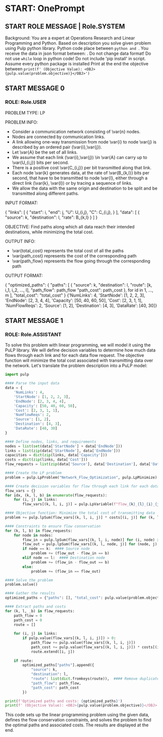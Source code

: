 # START: OnePrompt 
## START ROLE MESSAGE | Role.SYSTEM 
Background: You are a expert at Operations Research and Linear Programming and Python. Based on description you solve given problem using Pulp python library. Python code place between ```python and ```. You receive the data in json format between: <DATA></DATA>. Do not change data format! Do not use `while` loop in python code! Do not include 'pip install' in script. Assume every python package is installed Print at the end the objective between <OBJ></OBJ> `print(f' (Objective Value): <OBJ>{pulp.value(problem.objective)}</OBJ>')`  
## START MESSAGE 0 
### ROLE: Role.USER
<DESCRIPTION>
PROBLEM TYPE: LP

PROBLEM INFO:

- Consider a communication network consisting of \var{n} nodes.
- Nodes are con­nected by communication links.
- A link allowing one-way transmission from node \var{i} to node \var{j} is described by an ordered pair (\var{i},\var{j}). 
- Let \var{A} be the set of all links. 
- We assume that each link (\var{i},\var{j}) \in \var{A} can carry up to \var{U_{i,j}} bits per second. 
- There is a positive cost \var{C_{i,j}} per bit transmitted along that link. 
- Each node \var{k} generates data, at the rate of \var{B_{k,l}} bits per second, that have to be transmitted to node \var{l}, either through a direct link (\var{k}, \var{l}) or by tracing a sequence of links. 
- We allow the data with the same origin and destination to be split and be transmitted along different paths.

INPUT FORMAT:

{
    "links": [
       {
        "start": i,
        "end": j,
        "U": U_{i,j},
        "C": C_{i,j},
       }
    ],
    "data": [
        {
            "source": k,
            "destination": l,
            "rate": B_{k,l}
        }
    ]
}


OBJECTIVE: Find paths along which all data reach their intended destinations, while minimizing the total cost. 



OUTPUT INFO:
- \var{total_cost} represents the total cost of all the paths
- \var{path_cost} represents the cost of the corresponding path
- \var{path_flow} represents the flow going through the corresponding path

OUTPUT FORMAT:

{
    "optimized_paths": {
        "paths": [
            {
                "source": k,
                "destination": l,
                "route": [k, i_1, i_2, ..., l],
                "path_flow": path_flow
                "path_cost": path_cost
            },
            for id in 1, ..., m 
        ],
    "total_cost": "total_cost"
}
</DESCRIPTION>
<DATA>
{'NumLinks': 4, 'StartNode': [1, 2, 2, 3], 'EndNode': [2, 3, 4, 4], 'Capacity': [50, 40, 60, 50], 'Cost': [2, 3, 1, 1], 'NumFlowReqs': 2, 'Source': [1, 2], 'Destination': [4, 3], 'DataRate': [40, 30]}</DATA>


## START MESSAGE 1 
### ROLE: Role.ASSISTANT
To solve this problem with linear programming, we will model it using the PuLP library. We will define decision variables to determine how much data flows through each link and for each data flow request. The objective function will minimize the total cost associated with transmitting data over the network. Let's translate the problem description into a PuLP model:

```python
import pulp

#### Parse the input data
data = {
    'NumLinks': 4, 
    'StartNode': [1, 2, 2, 3], 
    'EndNode': [2, 3, 4, 4], 
    'Capacity': [50, 40, 60, 50], 
    'Cost': [2, 3, 1, 1], 
    'NumFlowReqs': 2, 
    'Source': [1, 2], 
    'Destination': [4, 3], 
    'DataRate': [40, 30]
}

#### Define nodes, links, and requirements
nodes = list(set(data['StartNode'] + data['EndNode']))
links = list(zip(data['StartNode'], data['EndNode']))
capacities = dict(zip(links, data['Capacity']))
costs = dict(zip(links, data['Cost']))
flow_requests = list(zip(data['Source'], data['Destination'], data['DataRate']))

#### Create the LP problem
problem = pulp.LpProblem("Network_Flow_Optimization", pulp.LpMinimize)

#### Create decision variables for flow through each link for each data request
flow_vars = {}
for idx, (k, l, b) in enumerate(flow_requests):
    for (i, j) in links:
        flow_vars[(k, l, i, j)] = pulp.LpVariable(f"flow_{k}_{l}_{i}_{j}", lowBound=0, upBound=capacities[(i, j)])

#### Objective function: Minimize the total cost of transmitting data
problem += pulp.lpSum(flow_vars[(k, l, i, j)] * costs[(i, j)] for (k, l, _b) in flow_requests for (i, j) in links)

#### Constraints to ensure flow conservation
for (k, l, b) in flow_requests:
    for node in nodes:
        flow_in = pulp.lpSum(flow_vars[(k, l, i, node)] for (i, node) in links if i != node)
        flow_out = pulp.lpSum(flow_vars[(k, l, node, j)] for (node, j) in links if j != node)
        if node == k:  #### Source node
            problem += (flow_out - flow_in == b)
        elif node == l:  #### Destination node
            problem += (flow_in - flow_out == b)
        else:
            problem += (flow_in == flow_out)

#### Solve the problem
problem.solve()

#### Gather the results
optimized_paths = {"paths": [], "total_cost": pulp.value(problem.objective)}

#### Extract paths and costs
for (k, l, _b) in flow_requests:
    path_flow = 0
    path_cost = 0
    route = []
    
    for (i, j) in links:
        if pulp.value(flow_vars[(k, l, i, j)]) > 0:
            path_flow += pulp.value(flow_vars[(k, l, i, j)])
            path_cost += pulp.value(flow_vars[(k, l, i, j)]) * costs[(i, j)]
            route.extend([i, j])
    
    if route:
        optimized_paths["paths"].append({
            "source": k,
            "destination": l,
            "route": list(dict.fromkeys(route)),  #### Remove duplicates in path
            "path_flow": path_flow,
            "path_cost": path_cost
        })

print(f'Optimized paths and costs: {optimized_paths}')
print(f' (Objective Value): <OBJ>{pulp.value(problem.objective)}</OBJ>')
```

This code sets up the linear programming problem using the given data, defines the flow conservation constraints, and solves the problem to find the optimal paths and associated costs. The results are displayed at the end.

